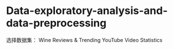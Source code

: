 # Data-exploratory-analysis-and-data-preprocessing
选择数据集：
Wine Reviews & 
Trending YouTube Video Statistics
